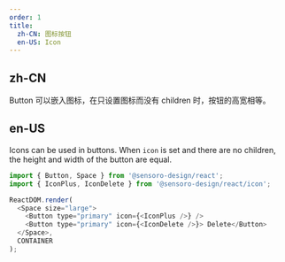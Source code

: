 ```yaml
---
order: 1
title: 
  zh-CN: 图标按钮
  en-US: Icon
---
```


## zh-CN

Button 可以嵌入图标，在只设置图标而没有 children 时，按钮的高宽相等。

## en-US

Icons can be used in buttons. When `icon` is set and there are no children, the height and width of the button are equal.

```js
import { Button, Space } from '@sensoro-design/react';
import { IconPlus, IconDelete } from '@sensoro-design/react/icon';

ReactDOM.render(
  <Space size="large">
    <Button type="primary" icon={<IconPlus />} />
    <Button type="primary" icon={<IconDelete />}> Delete</Button>
  </Space>,
  CONTAINER
);
```
